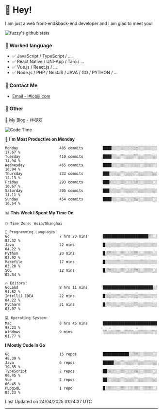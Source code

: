 # 👋 Hey!

I am just a web front-end&back-end developer and I am glad to meet you!

![fuzzy's github stats](https://github-readme-stats.vercel.app/api?username=JaydenForYou&&show_icons=true&&title_color=1abc9c&&icon_color=1abc9c)


### 📝 Worked language

- ✅ JavaScript / TypeScript / ...
- ✅ React Native / UNI-App / Taro / ...
- ✅ Vue.js / React.js / ...
- ✅ Node.js / PHP / NestJS / JAVA / GO / PYTHON / ...

### 📮 Contact Me

- [Email - i#iobiji.com](mailto:i@iobiji.com)


### 🤪 Other

[📌 My Blog - 林尽欢](https://iobiji.com)

<!--START_SECTION:waka-->
![Code Time](http://img.shields.io/badge/Code%20Time-1%2C660%20hrs%206%20mins-blue)

📅 **I'm Most Productive on Monday** 

```text
Monday                   485 commits         ████░░░░░░░░░░░░░░░░░░░░░   17.67 % 
Tuesday                  410 commits         ████░░░░░░░░░░░░░░░░░░░░░   14.94 % 
Wednesday                465 commits         ████░░░░░░░░░░░░░░░░░░░░░   16.94 % 
Thursday                 333 commits         ███░░░░░░░░░░░░░░░░░░░░░░   12.13 % 
Friday                   293 commits         ███░░░░░░░░░░░░░░░░░░░░░░   10.67 % 
Saturday                 305 commits         ███░░░░░░░░░░░░░░░░░░░░░░   11.11 % 
Sunday                   454 commits         ████░░░░░░░░░░░░░░░░░░░░░   16.54 % 
```


📊 **This Week I Spent My Time On** 

```text
🕑︎ Time Zone: Asia/Shanghai

💬 Programming Languages: 
Go                       7 hrs 20 mins       █████████████████████░░░░   82.32 % 
Java                     22 mins             █░░░░░░░░░░░░░░░░░░░░░░░░   04.22 % 
Python                   20 mins             █░░░░░░░░░░░░░░░░░░░░░░░░   03.92 % 
Makefile                 17 mins             █░░░░░░░░░░░░░░░░░░░░░░░░   03.28 % 
SQL                      12 mins             █░░░░░░░░░░░░░░░░░░░░░░░░   02.34 % 

🔥 Editors: 
GoLand                   8 hrs 11 mins       ███████████████████████░░   91.82 % 
IntelliJ IDEA            22 mins             █░░░░░░░░░░░░░░░░░░░░░░░░   04.22 % 
PyCharm                  21 mins             █░░░░░░░░░░░░░░░░░░░░░░░░   03.97 % 

💻 Operating System: 
Mac                      8 hrs 45 mins       █████████████████████████   98.23 % 
Windows                  9 mins              ░░░░░░░░░░░░░░░░░░░░░░░░░   01.77 % 
```

**I Mostly Code in Go** 

```text
Go                       15 repos            ████████████░░░░░░░░░░░░░   48.39 % 
Java                     6 repos             █████░░░░░░░░░░░░░░░░░░░░   19.35 % 
TypeScript               2 repos             ██░░░░░░░░░░░░░░░░░░░░░░░   06.45 % 
Vue                      2 repos             ██░░░░░░░░░░░░░░░░░░░░░░░   06.45 % 
PLpgSQL                  1 repo              █░░░░░░░░░░░░░░░░░░░░░░░░   03.23 % 
```




 Last Updated on 24/04/2025 01:24:37 UTC
<!--END_SECTION:waka-->
---
